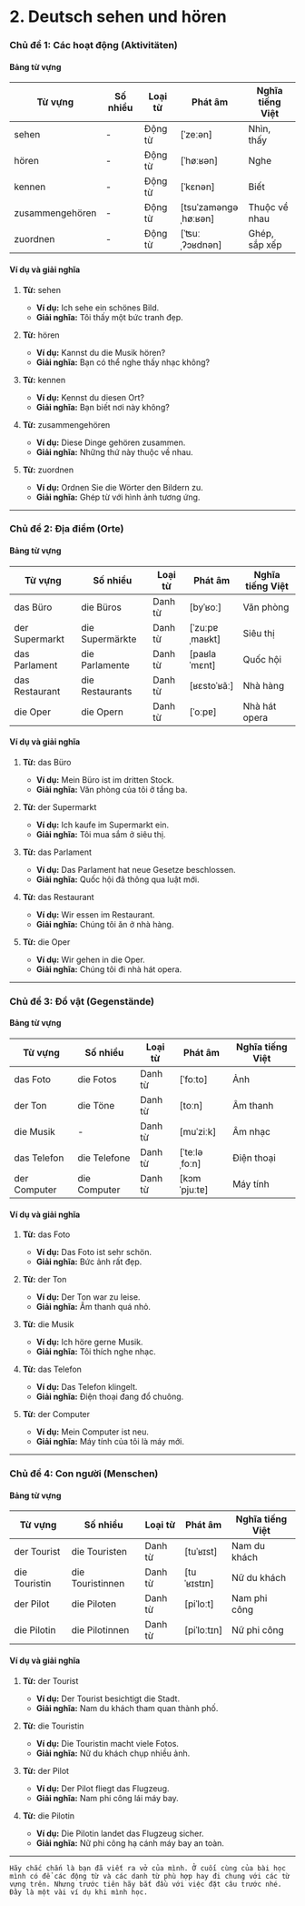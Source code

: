 # 2. Deutsch sehen und hören
### **Chủ đề 1: Các hoạt động (Aktivitäten)**

#### **Bảng từ vựng**

|**Từ vựng**|**Số nhiều**|**Loại từ**|**Phát âm**|**Nghĩa tiếng Việt**|
|---|---|---|---|---|
|sehen|-|Động từ|[ˈzeːən]|Nhìn, thấy|
|hören|-|Động từ|[ˈhøːʁən]|Nghe|
|kennen|-|Động từ|[ˈkɛnən]|Biết|
|zusammengehören|-|Động từ|[tsuˈzamənɡəˌhøːʁən]|Thuộc về nhau|
|zuordnen|-|Động từ|[ˈʦuːˌʔɔʁdnən]|Ghép, sắp xếp|

#### **Ví dụ và giải nghĩa**

1. **Từ:** sehen
    
    - **Ví dụ:** Ich sehe ein schönes Bild.
    - **Giải nghĩa:** Tôi thấy một bức tranh đẹp.
2. **Từ:** hören
    
    - **Ví dụ:** Kannst du die Musik hören?
    - **Giải nghĩa:** Bạn có thể nghe thấy nhạc không?
3. **Từ:** kennen
    
    - **Ví dụ:** Kennst du diesen Ort?
    - **Giải nghĩa:** Bạn biết nơi này không?
4. **Từ:** zusammengehören
    
    - **Ví dụ:** Diese Dinge gehören zusammen.
    - **Giải nghĩa:** Những thứ này thuộc về nhau.
5. **Từ:** zuordnen
    
    - **Ví dụ:** Ordnen Sie die Wörter den Bildern zu.
    - **Giải nghĩa:** Ghép từ với hình ảnh tương ứng.

---

### **Chủ đề 2: Địa điểm (Orte)**

#### **Bảng từ vựng**

|**Từ vựng**|**Số nhiều**|**Loại từ**|**Phát âm**|**Nghĩa tiếng Việt**|
|---|---|---|---|---|
|das Büro|die Büros|Danh từ|[byˈʁoː]|Văn phòng|
|der Supermarkt|die Supermärkte|Danh từ|[ˈzuːpɐˌmaʁkt]|Siêu thị|
|das Parlament|die Parlamente|Danh từ|[paʁlaˈmɛnt]|Quốc hội|
|das Restaurant|die Restaurants|Danh từ|[ʁɛstoˈʁãː]|Nhà hàng|
|die Oper|die Opern|Danh từ|[ˈoːpɐ]|Nhà hát opera|

#### **Ví dụ và giải nghĩa**

1. **Từ:** das Büro
    
    - **Ví dụ:** Mein Büro ist im dritten Stock.
    - **Giải nghĩa:** Văn phòng của tôi ở tầng ba.
2. **Từ:** der Supermarkt
    
    - **Ví dụ:** Ich kaufe im Supermarkt ein.
    - **Giải nghĩa:** Tôi mua sắm ở siêu thị.
3. **Từ:** das Parlament
    
    - **Ví dụ:** Das Parlament hat neue Gesetze beschlossen.
    - **Giải nghĩa:** Quốc hội đã thông qua luật mới.
4. **Từ:** das Restaurant
    
    - **Ví dụ:** Wir essen im Restaurant.
    - **Giải nghĩa:** Chúng tôi ăn ở nhà hàng.
5. **Từ:** die Oper
    
    - **Ví dụ:** Wir gehen in die Oper.
    - **Giải nghĩa:** Chúng tôi đi nhà hát opera.

---

### **Chủ đề 3: Đồ vật (Gegenstände)**

#### **Bảng từ vựng**

|**Từ vựng**|**Số nhiều**|**Loại từ**|**Phát âm**|**Nghĩa tiếng Việt**|
|---|---|---|---|---|
|das Foto|die Fotos|Danh từ|[ˈfoːto]|Ảnh|
|der Ton|die Töne|Danh từ|[toːn]|Âm thanh|
|die Musik|-|Danh từ|[muˈziːk]|Âm nhạc|
|das Telefon|die Telefone|Danh từ|[ˈteːləˌfoːn]|Điện thoại|
|der Computer|die Computer|Danh từ|[kɔmˈpjuːtɐ]|Máy tính|

#### **Ví dụ và giải nghĩa**

1. **Từ:** das Foto
    
    - **Ví dụ:** Das Foto ist sehr schön.
    - **Giải nghĩa:** Bức ảnh rất đẹp.
2. **Từ:** der Ton
    
    - **Ví dụ:** Der Ton war zu leise.
    - **Giải nghĩa:** Âm thanh quá nhỏ.
3. **Từ:** die Musik
    
    - **Ví dụ:** Ich höre gerne Musik.
    - **Giải nghĩa:** Tôi thích nghe nhạc.
4. **Từ:** das Telefon
    
    - **Ví dụ:** Das Telefon klingelt.
    - **Giải nghĩa:** Điện thoại đang đổ chuông.
5. **Từ:** der Computer
    
    - **Ví dụ:** Mein Computer ist neu.
    - **Giải nghĩa:** Máy tính của tôi là máy mới.

---

### **Chủ đề 4: Con người (Menschen)**

#### **Bảng từ vựng**

|**Từ vựng**|**Số nhiều**|**Loại từ**|**Phát âm**|**Nghĩa tiếng Việt**|
|---|---|---|---|---|
|der Tourist|die Touristen|Danh từ|[tuˈʁɪst]|Nam du khách|
|die Touristin|die Touristinnen|Danh từ|[tuˈʁɪstɪn]|Nữ du khách|
|der Pilot|die Piloten|Danh từ|[piˈloːt]|Nam phi công|
|die Pilotin|die Pilotinnen|Danh từ|[piˈloːtɪn]|Nữ phi công|

#### **Ví dụ và giải nghĩa**

1. **Từ:** der Tourist
    
    - **Ví dụ:** Der Tourist besichtigt die Stadt.
    - **Giải nghĩa:** Nam du khách tham quan thành phố.
2. **Từ:** die Touristin
    
    - **Ví dụ:** Die Touristin macht viele Fotos.
    - **Giải nghĩa:** Nữ du khách chụp nhiều ảnh.
3. **Từ:** der Pilot
    
    - **Ví dụ:** Der Pilot fliegt das Flugzeug.
    - **Giải nghĩa:** Nam phi công lái máy bay.
4. **Từ:** die Pilotin
    
    - **Ví dụ:** Die Pilotin landet das Flugzeug sicher.
    - **Giải nghĩa:** Nữ phi công hạ cánh máy bay an toàn.
---
`Hãy chắc chắn là bạn đã viết ra vở của mình. Ở cuối cùng của bài học mình có để các động từ và các danh từ phù hợp hay đi chung với các từ vựng trên. Nhưng trước tiên hãy bắt đầu với việc đặt câu trước nhé. Đây là một vài ví dụ khi mình học. `

